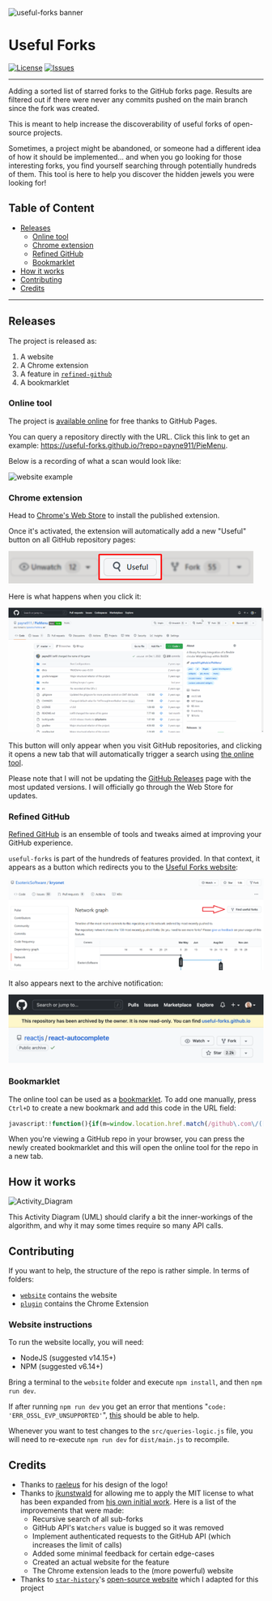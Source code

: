 ![useful-forks banner](website/assets/useful-forks-banner.png "Useful Forks banner")

# Useful Forks
[![License](https://img.shields.io/badge/License-MIT-yellow.svg)](https://github.com/useful-forks/useful-forks.github.io/blob/master/LICENSE)
[![Issues](https://img.shields.io/github/issues/useful-forks/useful-forks.github.io?logo=github&color=brightgreen&label=issues%20%28help%20appreciated%29)](https://github.com/useful-forks/useful-forks.github.io/issues)

---

Adding a sorted list of starred forks to the GitHub forks page. Results are filtered out if there were never any commits pushed on the main branch since the fork was created.

This is meant to help increase the discoverability of useful forks of open-source projects.

Sometimes, a project might be abandoned, or someone had a different idea of how it should be implemented... and when you go looking for those interesting forks, you find yourself searching through potentially hundreds of them. This tool is here to help you discover the hidden jewels you were looking for!

## Table of Content
* [Releases](#releases)
  * [Online tool](#online-tool)
  * [Chrome extension](#chrome-extension)
  * [Refined GitHub](#refined-github)
  * [Bookmarklet](#bookmarklet)
* [How it works](#how-it-works)
* [Contributing](#contributing)
* [Credits](#credits)

---

## Releases
The project is released as:
1. A website
2. A Chrome extension
3. A feature in [`refined-github`](https://github.com/sindresorhus/refined-github)
4. A bookmarklet

### Online tool
The project is [available online](https://useful-forks.github.io/) for free thanks to GitHub Pages.

You can query a repository directly with the URL. Click this link to get an example: https://useful-forks.github.io/?repo=payne911/PieMenu.

Below is a recording of what a scan would look like:

![website example](media/website_demo.gif "Website demo")

### Chrome extension
Head to [Chrome's Web Store](https://chrome.google.com/webstore/detail/useful-forks/aflbdmaojedofngiigjpnlabhginodbf) to install the published extension.

Once it's activated, the extension will automatically add a new "Useful" button on all GitHub repository pages:

![extension_btn](media/plugin_btn_highlighted.png "This is what the 'Useful' button looks like")

Here is what happens when you click it:

![example](media/chrome_extension_demo.gif "Chrome Extension demo")

This button will only appear when you visit GitHub repositories, and clicking it opens a new tab that will automatically trigger a search using [the online tool](#online-tool).

Please note that I will not be updating the [GitHub Releases](https://github.com/useful-forks/useful-forks.github.io/releases) page with the most updated versions. I will officially go through the Web Store for updates.

### Refined GitHub
[Refined GitHub](https://github.com/sindresorhus/refined-github) is an ensemble of tools and tweaks aimed at improving your GitHub experience.

`useful-forks` is part of the hundreds of features provided. In that context, it appears as a button which redirects you to the [Useful Forks website](https://useful-forks.github.io/):

![insights_screenshot](media/insights_rg.png "Insights page for Refined GitHub")

It also appears next to the archive notification:

![archive_screenshot](media/archived_repo_rg.png "Archived repository for Refined GitHub")

### Bookmarklet

The online tool can be used as a [bookmarklet](https://en.wikipedia.org/wiki/Bookmarklet). To add one manually, press `Ctrl+D` to create a new bookmark and add this code in the URL field:

```js
javascript:!function(){if(m=window.location.href.match(/github\.com\/([\w.-]+)\/([\w.-]+)/),m){window.open(`https://useful-forks.github.io/?repo=${m[1]}/${m[2]}`)}else window.alert("Not a GitHub repo")}();
```

When you're viewing a GitHub repo in your browser, you can press the newly created bookmarklet and this will open the online tool for the repo in a new tab.

## How it works
![Activity_Diagram](media/query-diagram.png "High-level diagram describing the flow of Useful Forks")

This Activity Diagram (UML) should clarify a bit the inner-workings of the algorithm, and why it may some times require so many API calls.

## Contributing
If you want to help, the structure of the repo is rather simple. In terms of folders:
* [`website`](/website) contains the website
* [`plugin`](/plugin) contains the Chrome Extension

### Website instructions
To run the website locally, you will need:
* NodeJS (suggested v14.15+)
* NPM (suggested v6.14+)

Bring a terminal to the ``website`` folder and execute `npm install`, and then `npm run dev`.

If after running `npm run dev` you get an error that mentions "`code: 'ERR_OSSL_EVP_UNSUPPORTED'`", [this](https://stackoverflow.com/a/69746937/9768291) should be able to help.

Whenever you want to test changes to the `src/queries-logic.js` file, you will need to re-execute `npm run dev` for `dist/main.js` to recompile.

## Credits
* Thanks to [raeleus](https://github.com/raeleus) for his design of the logo!
* Thanks to [jkunstwald](https://github.com/jkunstwald/) for allowing me to apply the MIT license to what has been expanded from [his own initial work](https://github.com/jkunstwald/useful-forks). Here is a list of the improvements that were made:
  * Recursive search of all sub-forks
  * GitHub API's `Watchers` value is bugged so it was removed
  * Implement authenticated requests to the GitHub API (which increases the limit of calls)
  * Added some minimal feedback for certain edge-cases
  * Created an actual website for the feature
  * The Chrome extension leads to the (more powerful) website
* Thanks to [`star-history`](https://star-history.t9t.io/#useful-forks/useful-forks.github.io)'s [open-source website](https://github.com/bytebase/star-history/tree/c0e7aa7cc01d5bab9188fc7d2a2bac409d2915ec/website) which I adapted for this project
